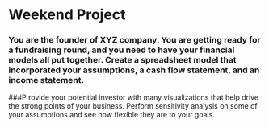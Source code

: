 

# Weekend Project

### You are the founder of XYZ company. You are getting ready for a fundraising round, and you need to have your financial models all put together. Create a spreadsheet model that incorporated your assumptions, a cash flow statement, and an income statement.

###P rovide your potential investor with many visualizations that help drive the strong points of your business. Perform sensitivity analysis on some of your assumptions and see how flexible they are to your goals.
